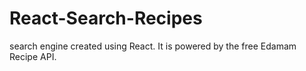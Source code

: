 # React-Search-Recipes

search engine created using React. It is powered by the free Edamam Recipe API.
